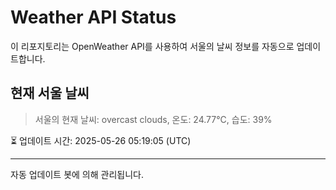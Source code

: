 
# Weather API Status

이 리포지토리는 OpenWeather API를 사용하여 서울의 날씨 정보를 자동으로 업데이트합니다.

## 현재 서울 날씨
> 서울의 현재 날씨: overcast clouds, 온도: 24.77°C, 습도: 39%

⏳ 업데이트 시간: 2025-05-26 05:19:05 (UTC)

---
자동 업데이트 봇에 의해 관리됩니다.
